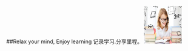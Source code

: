 ##Relax your mind, Enjoy learning
                                       记录学习.分享里程。
<img src='/assets/readme.jpg' width="100" height="100"  alt='go' title='study'/>


 
